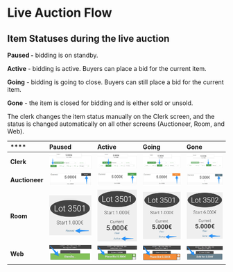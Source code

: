 # Live Auction Flow

## Item Statuses during the live auction

**Paused -** bidding is on standby.

**Active** - bidding is active. Buyers can place a bid for the current item.

**Going** - bidding is going to close. Buyers can still place a bid for the current item.

**Gone** - the item is closed for bidding and is either sold or unsold.

The clerk changes the item status manually on the Clerk screen, and the status is changed automatically on all other screens \(Auctioneer, Room, and Web\).

| \*\*\*\* | **Paused** | **Active** | **Going** | **Gone** |
| :--- | :--- | :--- | :--- | :--- |
| **Clerk** | ![](../.gitbook/assets/image%20%2815%29.png) | ![](../.gitbook/assets/image%20%2824%29.png) | ![](../.gitbook/assets/image%20%283%29.png) | ![](../.gitbook/assets/image%20%2828%29.png) |
| **Auctioneer** | ![](../.gitbook/assets/image%20%284%29.png) | ![](../.gitbook/assets/image%20%2820%29.png) | ![](../.gitbook/assets/image%20%2812%29.png) | ![](../.gitbook/assets/image%20%2819%29.png) |
| **Room** | ![](../.gitbook/assets/image%20%2813%29.png) | ![](../.gitbook/assets/image%20%2827%29.png) | ![](../.gitbook/assets/image%20%289%29.png) | ![](../.gitbook/assets/image%20%2823%29.png) |
| **Web** | ![](../.gitbook/assets/image%20%281%29.png) | ![](../.gitbook/assets/image%20%2816%29.png) | ![](../.gitbook/assets/image%20%2831%29.png) | ![](../.gitbook/assets/image%20%2817%29.png) |

